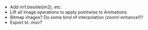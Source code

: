 * Add im1.beside(im2), etc.
* Lift all Image operations to apply pointwise to Animations
* Bitmap images? Do some kind of interpolation (zoom! enhance!)?
* Export to .mov?